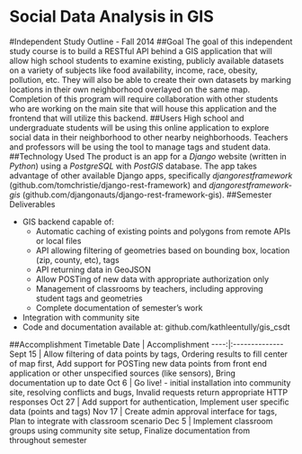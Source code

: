 Social Data Analysis in GIS
===========================
#Independent Study Outline - Fall 2014
##Goal
The goal of this independent study course is to build a RESTful API behind a GIS application that will allow high school students to examine existing, publicly available datasets on a variety of subjects like food availability, income, race, obesity, pollution, etc. They will also be able to create their own datasets by marking locations in their own neighborhood overlayed on the same map. Completion of this program will require collaboration with other students who are working on the main site that will house this application and the frontend that will utilize this backend. 
##Users
High school and undergraduate students will be using this online application to explore social data in their neighborhood to other nearby neighborhoods. Teachers and professors will be using the tool to manage tags and student data.
##Technology Used
The product is an app for a *Django* website (written in *Python*) using a *PostgreSQL* with *PostGIS* database. The app takes advantage of other available Django apps, specifically *djangorestframework* (github.com/tomchristie/django-rest-framework) and *djangorestframework-gis* (github.com/djangonauts/django-rest-framework-gis).
##Semester Deliverables
* GIS backend capable of:
  * Automatic caching of existing points and polygons from remote APIs or local files
  * API allowing filtering of geometries based on bounding box, location (zip, county, etc), tags
  * API returning data in GeoJSON
  * Allow POSTing of new data with appropriate authorization only
  * Management of  classrooms by teachers, including approving student tags and geometries
  * Complete documentation of semester’s work
* Integration with community site
* Code and documentation available at: github.com/kathleentully/gis_csdt

##Accomplishment Timetable
Date | Accomplishment
----:|:--------------
Sept 15 | Allow filtering of data points by tags, Ordering results to fill center of map first, Add support for POSTing new data points from front end application or other unspecified sources (like sensors), Bring documentation up to date
Oct 6 | Go live! - initial installation into community site, resolving conflicts and bugs, Invalid requests return appropriate HTTP responses
Oct 27 | Add support for authentication, Implement user specific data (points and tags)
Nov 17 | Create admin approval interface for tags, Plan to integrate with classroom scenario
Dec 5 | Implement classroom groups using community site setup, Finalize documentation from throughout semester

